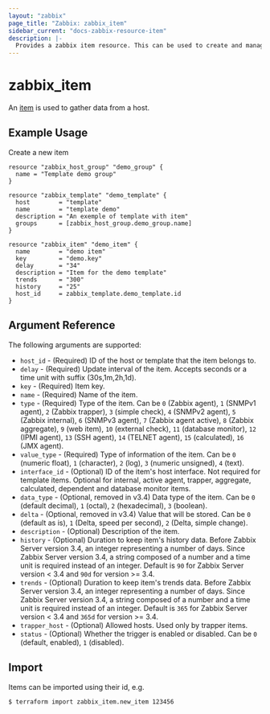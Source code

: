 ```yaml
---
layout: "zabbix"
page_title: "Zabbix: zabbix_item"
sidebar_current: "docs-zabbix-resource-item"
description: |-
  Provides a zabbix item resource. This can be used to create and manage Zabbix Item.
---
```


# zabbix_item

An [item](https://www.zabbix.com/documentation/current/manual/api/reference/item) is used to gather data from a host.

## Example Usage

Create a new item

```hcl
resource "zabbix_host_group" "demo_group" {
  name = "Template demo group"
}

resource "zabbix_template" "demo_template" {
  host        = "template"
  name        = "template demo"
  description = "An exemple of template with item"
  groups      = [zabbix_host_group.demo_group.name]
}

resource "zabbix_item" "demo_item" {
  name        = "demo item"
  key         = "demo.key"
  delay       = "34"
  description = "Item for the demo template"
  trends      = "300"
  history     = "25"
  host_id     = zabbix_template.demo_template.id
}
```

## Argument Reference

The following arguments are supported:

* `host_id` - (Required) ID of the host or template that the item belongs to.
* `delay` - (Required) Update interval of the item. Accepts seconds or a time unit with suffix (30s,1m,2h,1d).
* `key` - (Required) Item key.
* `name` - (Required) Name of the item.
* `type` - (Required) Type of the item. Can be `0` (Zabbix agent), `1` (SNMPv1 agent), `2` (Zabbix trapper), `3` (simple check), `4` (SNMPv2 agent), `5` (Zabbix internal), `6` (SNMPv3 agent), `7` (Zabbix agent active), `8` (Zabbix aggregate), `9` (web item), `10` (external check), `11` (database monitor), `12` (IPMI agent), `13` (SSH agent), `14` (TELNET agent), `15` (calculated), `16` (JMX agent).
* `value_type` - (Required) Type of information of the item. Can be `0` (numeric float), `1` (character), `2` (log), `3` (numeric unsigned), `4` (text).
* `interface_id` - (Optional)  ID of the item's host interface.
Not required for template items. Optional for internal, active agent, trapper, aggregate, calculated, dependent and database monitor items.
* `data_type` - (Optional, removed in v3.4) Data type of the item. Can be `0` (default decimal), `1` (octal), `2` (hexadecimal), `3` (boolean).
* `delta` - (Optional, removed in v3.4) Value that will be stored. Can be `0` (default as is), `1` (Delta, speed per second), `2` (Delta, simple change).
* `description` - (Optional) Description of the item.
* `history` - (Optional) Duration to keep item's history data. Before Zabbix Server version 3.4, an integer representing a number of days. Since Zabbix Server version 3.4, a string composed of a number and a time unit is required instead of an integer. Default is `90` for Zabbix Server version < 3.4 and `90d` for version >= 3.4.
* `trends` - (Optional) Duration to keep item's trends data. Before Zabbix Server version 3.4, an integer representing a number of days. Since Zabbix Server version 3.4, a string composed of a number and a time unit is required instead of an integer. Default is `365` for Zabbix Server version < 3.4 and `365d` for version >= 3.4.
* `trapper_host` - (Optional) Allowed hosts. Used only by trapper items.
* `status` - (Optional) Whether the trigger is enabled or disabled. Can be `0` (default, enabled), `1` (disabled).

## Import

Items can be imported using their id, e.g.

```
$ terraform import zabbix_item.new_item 123456
```
